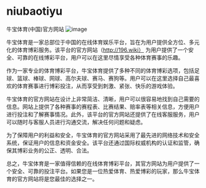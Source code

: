 # niubaotiyu
牛宝体育(中国)官方网站
![image](https://user-images.githubusercontent.com/132263395/235626809-e6aa9f17-fd67-480f-8ad2-4a2b256b2615.png)

牛宝体育是一家总部位于中国的在线体育娱乐平台，旨在为用户提供全方位、多元化的体育博彩服务。该平台的官方网站（http://196.wiki）
为用户提供了一个安全、可靠的在线博彩平台，用户可以在这里尽情享受各种体育赛事的乐趣。

作为一家专业的体育博彩平台，牛宝体育提供了多种不同的体育博彩选项，包括足球、篮球、棒球、网球、高尔夫球、赛马、赛狗等。用户可以在这里选择自己最喜欢的体育赛事进行博彩投注，从而享受到刺激、紧张、快乐的游戏体验。

牛宝体育的官方网站在设计上非常简洁、清晰，用户可以很容易地找到自己需要的信息。网站上提供了各种赛事的赛程表、比赛结果、赔率表等相关信息，方便用户进行投注和了解赛事情况。此外，该平台的官方网站还提供了在线客服服务，用户可以随时与客服人员进行沟通交流，解决任何问题和疑虑。

为了保障用户的利益和安全，牛宝体育的官方网站采用了最先进的网络技术和安全系统，保证用户的信息和资金安全。该平台还通过国际权威机构的认证和监管，确保其博彩业务的公正、透明、合法。

总之，牛宝体育是一家值得信赖的在线体育博彩平台，其官方网站为用户提供了一个安全、可靠的投注平台。如果您是一位热爱体育、热爱博彩的玩家，那么牛宝体育的官方网站将是您最佳的选择之一。
